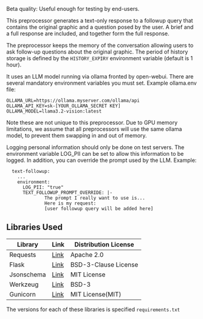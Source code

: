 Beta quality: Useful enough for testing by end-users.

This preprocessor generates a text-only response
to a followup query that contains the original graphic
and a question posed by the user.
A brief and a full response are included, and together
form the full response.

The preprocessor keeps the memory of the conversation
allowing users to ask follow-up questions about the original graphic.
The period of history storage is defined by
the `HISTORY_EXPIRY` environment variable (default is 1 hour).

It uses an LLM model running via ollama fronted by open-webui.
There are several mandatory environment variables you must set.
Example ollama.env file:

```
OLLAMA_URL=https://ollama.myserver.com/ollama/api
OLLAMA_API_KEY=sk-[YOUR_OLLAMA_SECRET KEY]
OLLAMA_MODEL=llama3.2-vision:latest
```
Note these are not unique to this preprocessor. Due to
GPU memory limitations, we assume that all preprocessors
will use the same ollama model, to prevent them swapping
in and out of memory.

Logging personal information should only be done on test
servers. The environment variable LOG_PII can be set
to allow this information to be logged.
In addition, you can override the prompt used by
the LLM. Example:

```
  text-followup:
    ...
    environment:
      LOG_PII: "true"
      TEXT_FOLLOWUP_PROMPT_OVERRIDE: |-
              The prompt I really want to use is...
              Here is my request:
              [user followup query will be added here]
```

## Libraries Used

| Library | Link | Distribution License |
| ------------- | ------------- | -------------|
| Requests  | [Link](https://pypi.org/project/requests/)  | Apache 2.0|
| Flask | [Link](https://pypi.org/project/Flask/)  | BSD-3-Clause License|
| Jsonschema | [Link](https://pypi.org/project/jsonschema/)  | MIT License|
| Werkzeug | [Link](https://pypi.org/project/Werkzeug/) | BSD-3 |
| Gunicorn | [Link](https://github.com/benoitc/gunicorn) | MIT License(MIT) |

The versions for each of these libraries is specified `requirements.txt`
